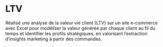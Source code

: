 # LTV
Réalisé une analyse de la valeur vie client (LTV) sur un site e-commerce avec Excel pour modéliser la valeur générée par chaque client au fil du temps et identifier les profils stratégiques, en valorisant l’extraction d’insights marketing à partir des commandes.
